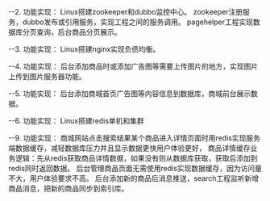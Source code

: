 --2.
功能实现：
Linux搭建zookeeper和dubbo监控中心。
zookeeper注册服务，dubbo发布或引用服务，实现工程之间的服务调用。
pagehelper工程实现数据库分页查询，后台商品分页展示。

--3.
功能实现：
Linux搭建nginx实现负债均衡。

--4.
功能实现：
后台添加商品时或添加广告图等需要上传图片的地方，实现图片上传到图片服务器功能。

--5.
功能实现：
后台添加商城首页广告图等内容信息到数据库，商城前台展示数据。

--6.
功能实现：
Linux搭建redis单机和集群

--9.
功能实现：
商城网站点击搜索结果某个商品进入详情页面时用redis实现服务端数据缓存，减轻数据库压力并且显示数据更快用户体验更好，
商品详情缓存业务逻辑：先从redis获取商品详情数据，如果没有则从数据库获取，获取后添加到redis同时返回数据。
后台管理商品页面无需使用redis实现数据缓存，因为访问量不大，用户体验要求不高。
后台添加新的商品后消息推送，search工程监听新增商品消息，把新的商品同步到索引库。
